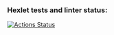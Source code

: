 ### Hexlet tests and linter status:
[![Actions Status](https://github.com/grayDayKey/java-project-61/actions/workflows/hexlet-check.yml/badge.svg)](https://github.com/grayDayKey/java-project-61/actions)